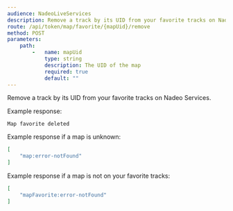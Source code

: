 ```yaml
---
audience: NadeoLiveServices
description: Remove a track by its UID from your favorite tracks on Nadeo Services
route: /api/token/map/favorite/{mapUid}/remove
method: POST
parameters:
    path:
        -   name: mapUid
            type: string
            description: The UID of the map
            required: true
            default: ""
---
```


Remove a track by its UID from your favorite tracks on Nadeo Services.

Example response:

```
Map favorite deleted
```

Example response if a map is unknown:

```json
[
    "map:error-notFound"
]
```

Example response if a map is not on your favorite tracks:

```json
[
    "mapFavorite:error-notFound"
]
```